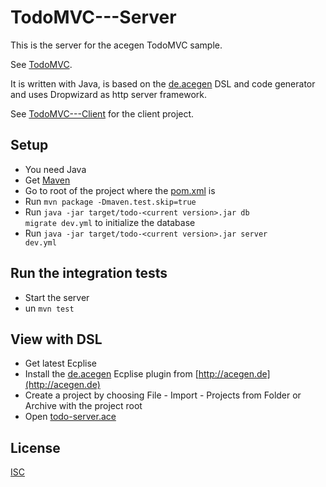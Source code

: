 # TodoMVC---Server

This is the server for the acegen TodoMVC sample.

See [TodoMVC](https://todo.acegen.de/#).

It is written with Java, is based on the [de.acegen](https://github.com/annettedorothea/de.acegen) 
DSL and code generator and uses Dropwizard as http server framework.

See [TodoMVC---Client](https://github.com/annettedorothea/TodoMVC---Client) for the client project.

## Setup

- You need Java
- Get [Maven](https://maven.apache.org/install.html)
- Go to root of the project where the [pom.xml](./pom.xml) is
- Run <code>mvn package -Dmaven.test.skip=true</code>
- Run <code>java -jar target/todo-&lt;current version&gt;.jar db migrate dev.yml</code> to initialize the database
- Run <code>java -jar target/todo-&lt;current version&gt;.jar server dev.yml</code>

## Run the integration tests

- Start the server
- un <code>mvn test</code>

## View with DSL

- Get latest Ecplise
- Install the [de.acegen](https://github.com/annettedorothea/de.acegen) Ecplise plugin from [http://acegen.de](http://acegen.de)
- Create a project by choosing File - Import - Projects from Folder or Archive with the project root
- Open [todo-server.ace](./todo-server.ace)


## License
[ISC](License.txt)
